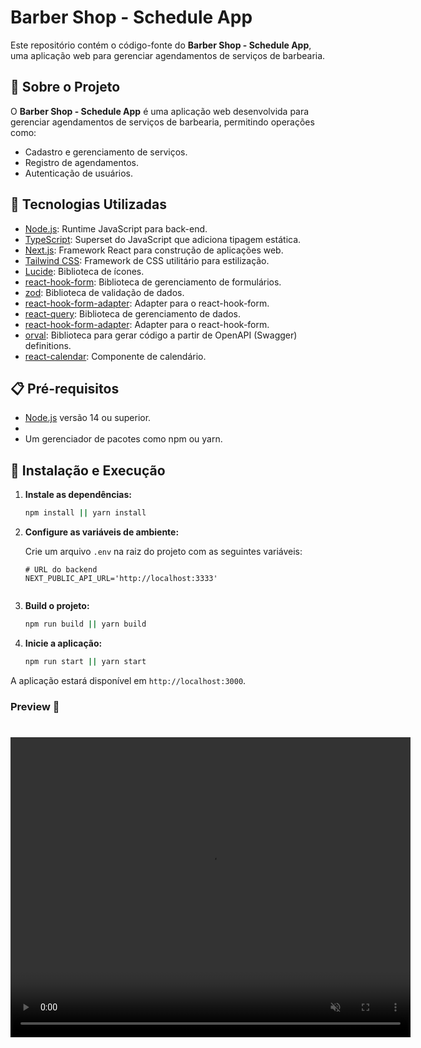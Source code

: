 # Barber Shop - Schedule App

Este repositório contém o código-fonte do **Barber Shop - Schedule App**, uma aplicação web para gerenciar agendamentos de serviços de barbearia.

## 📌 Sobre o Projeto

O **Barber Shop - Schedule App** é uma aplicação web desenvolvida para gerenciar agendamentos de serviços de barbearia, permitindo operações como:

- Cadastro e gerenciamento de serviços.
- Registro de agendamentos.
- Autenticação de usuários.

## 🚀 Tecnologias Utilizadas

- [Node.js](https://nodejs.org/): Runtime JavaScript para back-end.
- [TypeScript](https://www.typescriptlang.org/): Superset do JavaScript que adiciona tipagem estática.
- [Next.js](https://nextjs.org/): Framework React para construção de aplicações web.
- [Tailwind CSS](https://tailwindcss.com/): Framework de CSS utilitário para estilização.
- [Lucide](https://lucide.dev/): Biblioteca de ícones.
- [react-hook-form](https://react-hook-form.com/): Biblioteca de gerenciamento de formulários.
- [zod](https://zod.dev/): Biblioteca de validação de dados.
- [react-hook-form-adapter](https://react-hook-form-adapter.com/): Adapter para o react-hook-form.
- [react-query](https://tanstack.com/query/latest/docs/framework/react/react-query): Biblioteca de gerenciamento de dados.
- [react-hook-form-adapter](https://react-hook-form-adapter.com/): Adapter para o react-hook-form.
- [orval](https://orval.dev/): Biblioteca para gerar código a partir de OpenAPI (Swagger) definitions.
- [react-calendar](https://react-calendar-ts.netlify.app/): Componente de calendário.

## 📋 Pré-requisitos

- [Node.js](https://nodejs.org/) versão 14 ou superior.
- 
- Um gerenciador de pacotes como npm ou yarn.


## 🔧 Instalação e Execução


1. **Instale as dependências:**
   ```bash
   npm install || yarn install

   ```

2. **Configure as variáveis de ambiente:**
   
   Crie um arquivo `.env` na raiz do projeto com as seguintes variáveis:
   ```env
   # URL do backend
   NEXT_PUBLIC_API_URL='http://localhost:3333'

   
   ```

3. **Build o projeto:**
   ```bash
   npm run build || yarn build
   ```

4. **Inicie a aplicação:**
   ```bash
   npm run start || yarn start
   ```

 A aplicação estará disponível em `http://localhost:3000`.

### Preview 🎥

<h1 align="center">
  <video src="./global/preview.mp4" width="640" height="480" controls autoplay loop muted allowfullscreen/>
</h1>